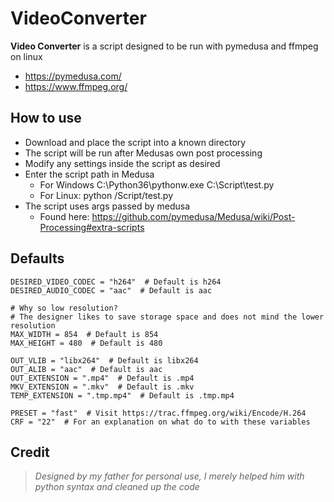 # VideoConverter

**Video Converter** is a script designed to be run with pymedusa and ffmpeg on linux
- https://pymedusa.com/
- https://www.ffmpeg.org/
 
## How to use
- Download and place the script into a known directory
- The script will be run after Medusas own post processing
- Modify any settings inside the script as desired
- Enter the script path in Medusa
    - For Windows C:\Python36\pythonw.exe C:\Script\test.py
    - For Linux: python /Script/test.py
- The script uses args passed by medusa
    - Found here: https://github.com/pymedusa/Medusa/wiki/Post-Processing#extra-scripts

## Defaults
    DESIRED_VIDEO_CODEC = "h264"  # Default is h264
    DESIRED_AUDIO_CODEC = "aac"  # Default is aac
    
    # Why so low resolution? 
    # The designer likes to save storage space and does not mind the lower resolution
    MAX_WIDTH = 854  # Default is 854
    MAX_HEIGHT = 480  # Default is 480
    
    OUT_VLIB = "libx264"  # Default is libx264
    OUT_ALIB = "aac"  # Default is aac
    OUT_EXTENSION = ".mp4"  # Default is .mp4
    MKV_EXTENSION = ".mkv"  # Default is .mkv
    TEMP_EXTENSION = ".tmp.mp4"  # Default is .tmp.mp4
    
    PRESET = "fast"  # Visit https://trac.ffmpeg.org/wiki/Encode/H.264
    CRF = "22"  # For an explanation on what do to with these variables

## Credit
>_Designed by my father for personal use, I merely helped him with python syntax and cleaned up the code_